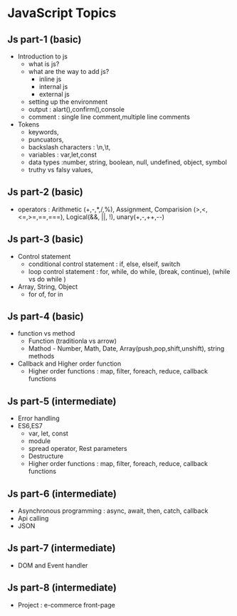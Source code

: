 # JavaScript Topics


## Js part-1 (basic)
- Introduction to js
  - what is js?
  - what are the way to add js?
      - inline js
      - internal js
      - external js
  - setting up the environment
  - output : alart(),confirm(),console
  - comment : single line comment,multiple line comments
- Tokens
  - keywords,
  - puncuators,
  - backslash characters : \n,\t,
  - variables : var,let,const
  - data types :number, string, boolean, null, undefined, object, symbol
  - truthy vs falsy values,


## Js part-2 (basic)
- operators : Arithmetic (+,-,*,/,%), Assignment, Comparision (>,<,<=,>=,==,===), Logical(&&, ||, !), unary(+,-,++,--)


## Js part-3 (basic) 
- Control statement
  - conditional control statement : if, else, elseif, switch
  - loop control statement : for, while, do while, (break, continue), (while vs do while ) 
- Array, String, Object
  - for of, for in


## Js part-4 (basic)
- function vs method
   - Function (traditionla vs arrow) 
   - Mathod - Number, Math, Date, Array(push,pop,shift,unshift), string methods
- Callback and Higher order function
   - Higher order functions : map, filter, foreach, reduce, callback functions
 


## Js part-5 (intermediate)
- Error handling
- ES6,ES7
   - var, let, const
   - module
   - spread operator, Rest parameters
   - Destructure
   - Higher order functions : map, filter, foreach, reduce, callback functions



## Js part-6 (intermediate)
- Asynchronous programming : async, await, then, catch, callback
- Api calling
- JSON


## Js part-7 (intermediate)
- DOM and Event handler

  
## Js part-8 (intermediate)
- Project : e-commerce front-page
  





















